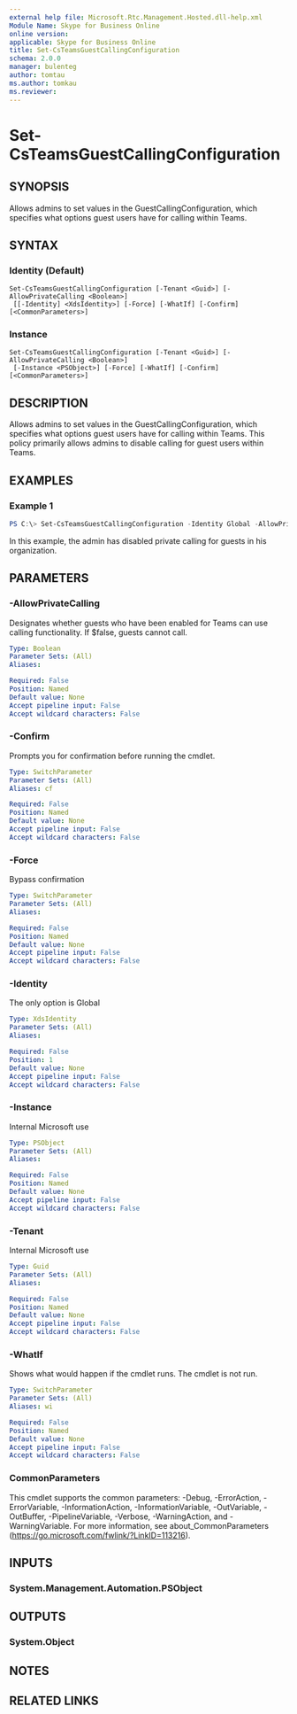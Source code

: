 ```yaml
---
external help file: Microsoft.Rtc.Management.Hosted.dll-help.xml
Module Name: Skype for Business Online
online version:
applicable: Skype for Business Online
title: Set-CsTeamsGuestCallingConfiguration
schema: 2.0.0
manager: bulenteg
author: tomtau
ms.author: tomkau
ms.reviewer:
---
```

# Set-CsTeamsGuestCallingConfiguration

## SYNOPSIS
Allows admins to set values in the GuestCallingConfiguration, which specifies what options guest users have for calling within Teams.


## SYNTAX

### Identity (Default)
```
Set-CsTeamsGuestCallingConfiguration [-Tenant <Guid>] [-AllowPrivateCalling <Boolean>]
 [[-Identity] <XdsIdentity>] [-Force] [-WhatIf] [-Confirm] [<CommonParameters>]
```

### Instance
```
Set-CsTeamsGuestCallingConfiguration [-Tenant <Guid>] [-AllowPrivateCalling <Boolean>]
 [-Instance <PSObject>] [-Force] [-WhatIf] [-Confirm] [<CommonParameters>]
```

## DESCRIPTION
Allows admins to set values in the GuestCallingConfiguration, which specifies what options guest users have for calling within Teams.  This policy primarily allows admins to disable calling for guest users within Teams.

## EXAMPLES

### Example 1
```powershell
PS C:\> Set-CsTeamsGuestCallingConfiguration -Identity Global -AllowPrivateCalling $false
```

In this example, the admin has disabled private calling for guests in his organization.

## PARAMETERS

### -AllowPrivateCalling
Designates whether guests who have been enabled for Teams can use calling functionality.  If $false, guests cannot call.

```yaml
Type: Boolean
Parameter Sets: (All)
Aliases:

Required: False
Position: Named
Default value: None
Accept pipeline input: False
Accept wildcard characters: False
```

### -Confirm
Prompts you for confirmation before running the cmdlet.

```yaml
Type: SwitchParameter
Parameter Sets: (All)
Aliases: cf

Required: False
Position: Named
Default value: None
Accept pipeline input: False
Accept wildcard characters: False
```

### -Force
Bypass confirmation

```yaml
Type: SwitchParameter
Parameter Sets: (All)
Aliases:

Required: False
Position: Named
Default value: None
Accept pipeline input: False
Accept wildcard characters: False
```

### -Identity
The only option is Global

```yaml
Type: XdsIdentity
Parameter Sets: (All)
Aliases:

Required: False
Position: 1
Default value: None
Accept pipeline input: False
Accept wildcard characters: False
```

### -Instance
Internal Microsoft use 

```yaml
Type: PSObject
Parameter Sets: (All)
Aliases:

Required: False
Position: Named
Default value: None
Accept pipeline input: False
Accept wildcard characters: False
```

### -Tenant
Internal Microsoft use

```yaml
Type: Guid
Parameter Sets: (All)
Aliases:

Required: False
Position: Named
Default value: None
Accept pipeline input: False
Accept wildcard characters: False
```

### -WhatIf
Shows what would happen if the cmdlet runs.
The cmdlet is not run.

```yaml
Type: SwitchParameter
Parameter Sets: (All)
Aliases: wi

Required: False
Position: Named
Default value: None
Accept pipeline input: False
Accept wildcard characters: False
```

### CommonParameters
This cmdlet supports the common parameters: -Debug, -ErrorAction, -ErrorVariable, -InformationAction, -InformationVariable, -OutVariable, -OutBuffer, -PipelineVariable, -Verbose, -WarningAction, and -WarningVariable.
For more information, see about_CommonParameters (https://go.microsoft.com/fwlink/?LinkID=113216).

## INPUTS

### System.Management.Automation.PSObject
## OUTPUTS

### System.Object
## NOTES

## RELATED LINKS
